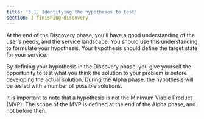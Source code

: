 ```yaml
---
title: '3.1. Identifying the hypotheses to test'
section: 3-finishing-discovery
---
```


At the end of the Discovery phase, you'll have a good understanding of the user’s needs, and the service landscape.  You should use this understanding to formulate your hypothesis.  Your hypothesis should define the target state for your service.

By defining your hypothesis in the Discovery phase, you give yourself the opportunity to test what you think the solution to your problem is before developing the actual solution. During the Alpha phase, the hypothesis will be tested with a number of possible solutions.  

It is important to note that a hypothesis is not the Minimum Viable Product (MVP).  The scope of the MVP is defined at the end of the Alpha phase, and not before then.  
